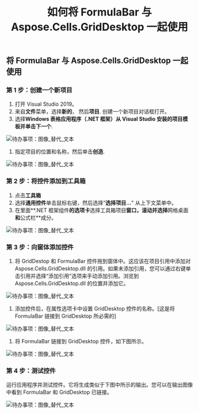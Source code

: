 ﻿---
title: 如何将 FormulaBar 与 Aspose.Cells.GridDesktop 一起使用
type: docs
weight: 20
url: /zh/net/how-to-use-formulabar-with-aspose-cells-griddesktop/
---
## **将 FormulaBar 与 Aspose.Cells.GridDesktop 一起使用**
### **第 1 步：创建一个新项目**
1. 打开 Visual Studio 2019。
1. 来自**文件**菜单，选择**新的**， 然后**项目**.
创建一个新项目对话框打开。
1. 选择**Windows 表格应用程序（.NET 框架）**从 Visual Studio 安装的项目模板并单击**下一个**.

![待办事项：图像_替代_文本](how-to-use-formulabar-with-aspose-cells-griddesktop_1.jpg)

1. 指定项目的位置和名称，然后单击**创造**.

![待办事项：图像_替代_文本](how-to-use-formulabar-with-aspose-cells-griddesktop_2.jpg)
### **第 2 步：将控件添加到工具箱**
1. 点击**工具箱**
1. 选择**通用控件**单击鼠标右键，然后选择“**选择项目...**" 从上下文菜单中。
1. 在里面**.NET 框架组件**的选项卡**选择工具箱项目**窗口，滚动并选择**网格桌面**和**公式栏**成分。

![待办事项：图像_替代_文本](how-to-use-formulabar-with-aspose-cells-griddesktop_3.jpg)
### **第 3 步：向窗体添加控件**
1. 将 GridDestop 和 FormulaBar 控件拖到窗体中。这应该在项目引用中添加对 Aspose.Cells.GridDesktop.dll 的引用。如果未添加引用，您可以通过右键单击引用并选择“添加引用”选项来手动添加引用。浏览到 Aspose.Cells.GridDesktop.dll 的位置并添加它。

![待办事项：图像_替代_文本](how-to-use-formulabar-with-aspose-cells-griddesktop_4.jpg)

1. 添加控件后，在属性选项卡中设置 GridDesktop 控件的名称。[这是将 FormulaBar 链接到 GridDesktop 所必需的]

![待办事项：图像_替代_文本](how-to-use-formulabar-with-aspose-cells-griddesktop_5.jpg)

1. 将 FormulaBar 链接到 GridDesktop 控件，如下图所示。

![待办事项：图像_替代_文本](how-to-use-formulabar-with-aspose-cells-griddesktop_6.jpg)
### **第 4 步：测试控件**
运行应用程序并测试控件。它将生成类似于下图中所示的输出。您可以在输出图像中看到 FormulaBar 和 GridDesktop 已链接。

![待办事项：图像_替代_文本](how-to-use-formulabar-with-aspose-cells-griddesktop_7.jpg)
